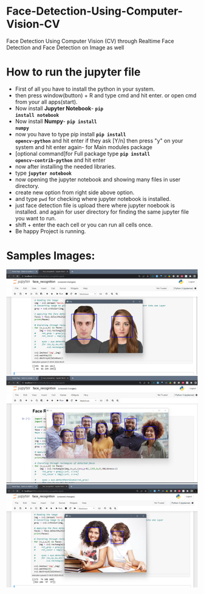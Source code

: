 # Face-Detection-Using-Computer-Vision-CV
Face Detection Using Computer Vision (CV) through Realtime Face Detection and Face Detection on Image as well

# How to run the jupyter file
- First of all you have to install the python in your system.
- then press window(button) + R and type cmd and hit enter. or open cmd from your all apps(start).
- Now install **Jupyter Notebook**- **<code>pip install notebook</code>**
- Now install **Numpy**- **<code>pip install numpy</code>**
- now you have to type pip install **<code>pip install opencv-python</code>** and hit enter if they ask [Y/n] then press "y" on your system and hit enter again- for Main modules package
- [optional command]for Full package type **<code>pip install opencv-contrib-python</code>** and hit enter
- now after installing the needed libraries.
- type <code>**jupyter notebook**</code>  
- now opening the jupyter notebook and showing many files in user directory.
- create new option from right side above option.
- and type <code>pwd</code> for checking where jupyter notebook is installed.
- just face detection file is upload there where jupyter noebook is installed. and again for user directory for finding the same jupyter file you want to run.
- shift + enter the each cell or you can run all cells once.
- Be happy Project is running.

# Samples Images:
<img  src="https://github.com/iharpreet0809/Face-Detection-Using-Computer-Vision-CV/blob/master/Samples/facedetect_with_hello.png">
<BR>
<img  src="https://github.com/iharpreet0809/Face-Detection-Using-Computer-Vision-CV/blob/master/Samples/facedetect_with_hello2.png">
<br>
<img  src="https://github.com/iharpreet0809/Face-Detection-Using-Computer-Vision-CV/blob/master/Samples/facedetect_with_test1.png">

